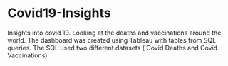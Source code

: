# Covid19-Insights
Insights into covid 19. Looking at the deaths and vaccinations around the world. The dashboard was created using Tableau with tables from SQL queries. The SQL used two different datasets ( Covid Deaths and Covid Vaccinations) 

